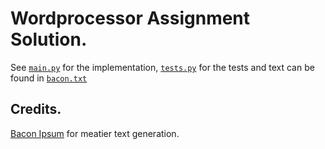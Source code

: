 # Wordprocessor Assignment Solution.
See [`main.py`](./main.py) for the implementation, [`tests.py`](./tests.py) for the tests and text can be found in [`bacon.txt`](./bacon.txt)

## Credits.
[Bacon Ipsum](https://baconipsum.com/) for meatier text generation.
